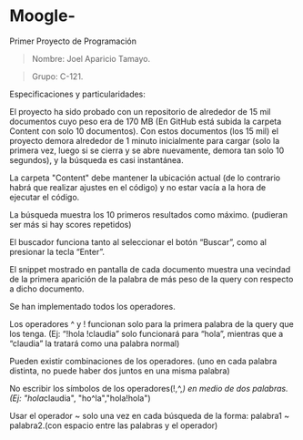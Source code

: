 # Moogle-


Primer Proyecto de Programación

> Nombre: Joel Aparicio Tamayo.


> Grupo: C-121.

Especificaciones y particularidades:

El proyecto ha sido probado con un repositorio de alrededor de 15 mil documentos cuyo peso era de 170 MB (En GitHub está subida la carpeta Content con solo 10 
documentos). Con estos documentos (los 15 mil) el proyecto demora alrededor de 1 minuto inicialmente para cargar (solo la primera vez, luego si se cierra y
se abre nuevamente, demora tan solo 10 segundos), y la búsqueda es casi instantánea.

La carpeta "Content" debe mantener la ubicación actual (de lo contrario habrá que realizar ajustes en el código) y no estar vacía a la hora de ejecutar
el código.

La búsqueda muestra los 10 primeros resultados como máximo. (pudieran ser más si hay scores repetidos)

El buscador funciona tanto al seleccionar el botón “Buscar”, como al presionar la tecla “Enter”.

El snippet mostrado en pantalla de cada documento muestra una vecindad de la primera aparición de la palabra de más peso de la query con respecto a dicho
documento.

Se han implementado todos los operadores.

Los operadores ^ y ! funcionan solo para la primera palabra de la query que los tenga. (Ej: “!hola !claudia” solo funcionará para “hola”, mientras que a “claudia” la tratará como una palabra normal)

Pueden existir combinaciones de los operadores. (uno en cada palabra distinta, no puede haber dos juntos en una misma palabra)
    
No escribir los símbolos de los operadores(!,^,*) en medio de dos palabras.(Ej: "hola*claudia", "ho^la","hola!hola")

Usar el operador ~ solo una vez en cada búsqueda de la forma: palabra1 ~ palabra2.(con espacio entre las palabras y el operador)

